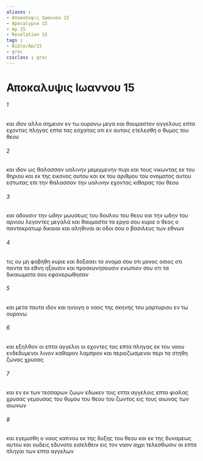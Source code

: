 ```yaml
---
aliases : 
- Αποκαλυψις Ιωαννου 15
- Apocalypse 15
- Ap 15
- Revelation 15
tags : 
- Bible/Ap/15
- grec
cssclass : grec
---
```


# Αποκαλυψις Ιωαννου 15

###### 1
και ιδον αλλο σημειον εν τω ουρανω μεγα και θαυμαστον αγγελους επτα εχοντας πληγας επτα τας εσχατας οτι εν αυταις ετελεσθη ο θυμος του θεου
###### 2
και ιδον ως θαλασσαν υαλινην μεμιγμενην πυρι και τους νικωντας εκ του θηριου και εκ της εικονος αυτου και εκ του αριθμου του ονοματος αυτου εστωτας επι την θαλασσαν την υαλινην εχοντας κιθαρας του θεου
###### 3
και αδουσιν την ωδην μωυσεως του δουλου του θεου και την ωδην του αρνιου λεγοντες μεγαλα και θαυμαστα τα εργα σου κυριε ο θεος ο παντοκρατωρ δικαιαι και αληθιναι αι οδοι σου ο βασιλευς των εθνων
###### 4
τις ου μη φοβηθη κυριε και δοξασει το ονομα σου οτι μονος οσιος οτι παντα τα εθνη ηξουσιν και προσκυνησουσιν ενωπιον σου οτι τα δικαιωματα σου εφανερωθησαν
###### 5
και μετα ταυτα ιδον και ηνοιγη ο ναος της σκηνης του μαρτυριου εν τω ουρανω
###### 6
και εξηλθον οι επτα αγγελοι οι εχοντες τας επτα πληγας εκ του ναου ενδεδυμενοι λινον καθαρον λαμπρον και περιεζωσμενοι περι τα στηθη ζωνας χρυσας
###### 7
και εν εκ των τεσσαρων ζωων εδωκεν τοις επτα αγγελοις επτα φιαλας χρυσας γεμουσας του θυμου του θεου του ζωντος εις τους αιωνας των αιωνων
###### 8
και εγεμισθη ο ναος καπνου εκ της δοξης του θεου και εκ της δυναμεως αυτου και ουδεις εδυνατο εισελθειν εις τον ναον αχρι τελεσθωσιν αι επτα πληγαι των επτα αγγελων
